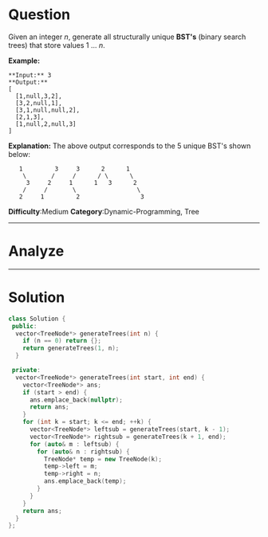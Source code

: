 # Question

Given an integer  _n_, generate all structurally unique  **BST's**  (binary search trees) that store values 1 ... _n_.

**Example:**

```
**Input:** 3
**Output:**
[
  [1,null,3,2],
  [3,2,null,1],
  [3,1,null,null,2],
  [2,1,3],
  [1,null,2,null,3]
]

```

**Explanation:**
The above output corresponds to the 5 unique BST's shown below:

```
   1         3     3      2      1
    \       /     /      / \      \
     3     2     1      1   3      2
    /     /       \                 \
   2     1         2                 3

```

**Difficulty**:Medium
**Category**:Dynamic-Programming, Tree

------------

# Analyze

------------

# Solution

```cpp
class Solution {
 public:
  vector<TreeNode*> generateTrees(int n) {
    if (n == 0) return {};
    return generateTrees(1, n);
  }

 private:
  vector<TreeNode*> generateTrees(int start, int end) {
    vector<TreeNode*> ans;
    if (start > end) {
      ans.emplace_back(nullptr);
      return ans;
    }
    for (int k = start; k <= end; ++k) {
      vector<TreeNode*> leftsub = generateTrees(start, k - 1);
      vector<TreeNode*> rightsub = generateTrees(k + 1, end);
      for (auto& m : leftsub) {
        for (auto& n : rightsub) {
          TreeNode* temp = new TreeNode(k);
          temp->left = m;
          temp->right = n;
          ans.emplace_back(temp);
        }
      }
    }
    return ans;
  }
};
```
